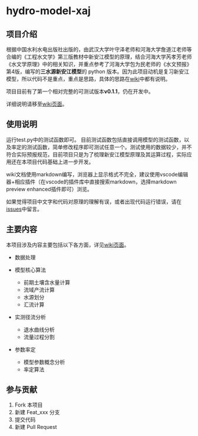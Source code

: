 # hydro-model-xaj

## 项目介绍

根据中国水利水电出版社出版的，由武汉大学叶守泽老师和河海大学詹道江老师等合编的《工程水文学》第三版教材中新安江模型的原理，结合河海大学芮孝芳老师《水文学原理》中的相关知识，并重点参考了河海大学包为民老师的《水文预报》第4版，编写的**三水源新安江模型**的 python 版本。因为此项目动机是复习新安江模型，所以代码不是重点，重点是思路，具体的思路在[wiki](https://github.com/OuyangWenyu/hydro-model-xaj/wiki)中都有说明。

项目目前有了第一个相对完整的可测试版本**v0.1.1**，仍在开发中。

详细说明请移至[wiki页面](https://github.com/OuyangWenyu/hydro-model-xaj/wiki)。

## 使用说明

运行test.py中的测试函数即可。
目前测试函数包括直接调用模型的测试函数，以及率定的测试函数，简单修改程序即可测试任意一个。测试使用的数据较少，并不符合实际预报规范，目前项目只是为了梳理新安江模型原理及其运算过程，实际应用还在本项目代码基础上进一步开发。

wiki文档使用markdown编写，浏览器上显示格式不完全，建议使用vscode编辑器+相应插件（在vscode的插件库中直接搜索markdown，选择markdown preview enhanced插件即可）浏览。

如果觉得项目中文字和代码对原理的理解有误，或者出现代码运行错误，请在[issues](https://github.com/OuyangWenyu/hydro-model-xaj/issues)中留言。

## 主要内容

本项目涉及内容主要包括以下各方面，详见[wiki页面](https://github.com/OuyangWenyu/hydro-model-xaj/wiki)。

- 数据处理

- 模型核心算法
  - 前期土壤含水量计算
  - 流域产流计算
  - 水源划分
  - 汇流计算

- 实测径流分析
  - 退水曲线分析
  - 流量过程分割

- 参数率定
  - 模型参数概念分析
  - 率定算法

## 参与贡献

1. Fork 本项目
2. 新建 Feat_xxx 分支
3. 提交代码
4. 新建 Pull Request
